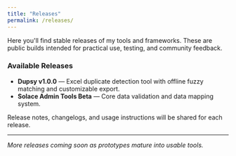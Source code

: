 ```yaml
---
title: "Releases"
permalink: /releases/
---
```


<p>Here you'll find stable releases of my tools and frameworks. These are public builds intended for practical use, testing, and community feedback.</p>
<p></p>
<h3><strong>Available Releases</strong></h3>

<ul>
  <li><strong>Dupsy v1.0.0</strong> — Excel duplicate detection tool with offline fuzzy matching and customizable export.</li>
  <li><strong>Solace Admin Tools Beta</strong> — Core data validation and data mapping system.</li>
</ul>

<p>Release notes, changelogs, and usage instructions will be shared for each release.</p>
<hr>
<p></p>

<p><em>More releases coming soon as prototypes mature into usable tools.</em></p>
